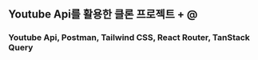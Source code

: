 ## Youtube Api를 활용한 클론 프로젝트 + @

### Youtube Api, Postman, Tailwind CSS, React Router, TanStack Query
